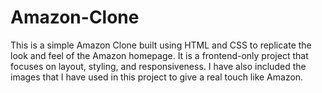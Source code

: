 # Amazon-Clone
This is a simple Amazon Clone built using HTML and CSS to replicate the look and feel of the Amazon homepage. It is a frontend-only project that focuses on layout, styling, and responsiveness.
I have also included the images that I have used in this project to give a real touch like Amazon.
